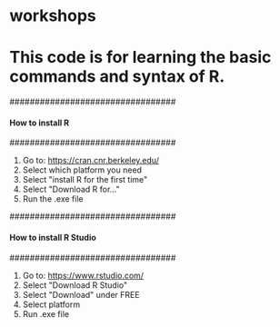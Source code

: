 # workshops
# This code is for learning the basic commands and syntax of R.

#################################
####     How to install R    ####
#################################

1. Go to: https://cran.cnr.berkeley.edu/
2. Select which platform you need
3. Select "install R for the first time"
4. Select "Download R for..."
5. Run the .exe file

#################################
#### How to install R Studio ####
#################################

1. Go to: https://www.rstudio.com/
2. Select "Download R Studio"
3. Select "Download" under FREE
4. Select platform 
5. Run .exe file
